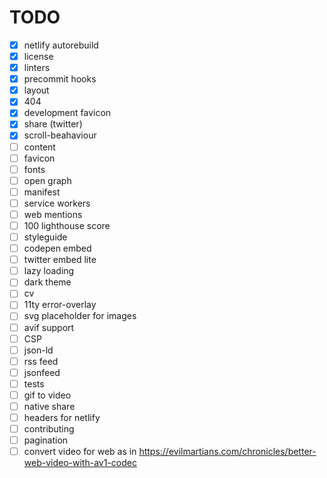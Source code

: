 # TODO

- [x] netlify autorebuild
- [x] license
- [x] linters
- [x] precommit hooks
- [x] layout
- [x] 404
- [x] development favicon
- [x] share (twitter)
- [x] scroll-beahaviour
- [ ] content
- [ ] favicon
- [ ] fonts
- [ ] open graph
- [ ] manifest
- [ ] service workers
- [ ] web mentions
- [ ] 100 lighthouse score
- [ ] styleguide
- [ ] codepen embed
- [ ] twitter embed lite
- [ ] lazy loading
- [ ] dark theme
- [ ] cv
- [ ] 11ty error-overlay
- [ ] svg placeholder for images
- [ ] avif support
- [ ] CSP
- [ ] json-ld
- [ ] rss feed
- [ ] jsonfeed
- [ ] tests
- [ ] gif to video
- [ ] native share
- [ ] headers for netlify
- [ ] contributing
- [ ] pagination
- [ ] convert video for web as in https://evilmartians.com/chronicles/better-web-video-with-av1-codec
